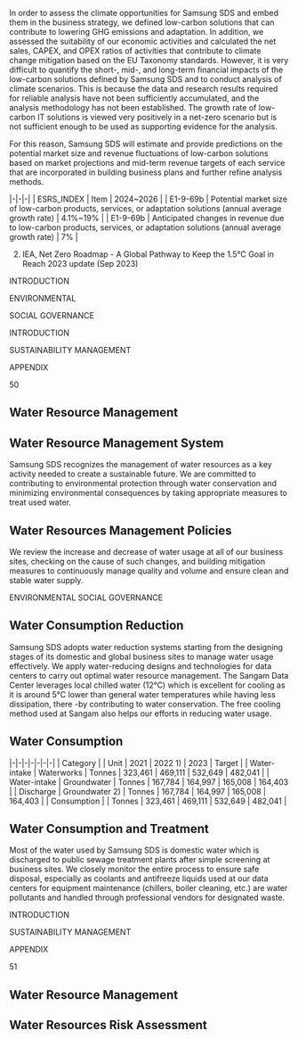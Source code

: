 In order to assess the climate opportunities for Samsung SDS and embed them in the business strategy, we defined low-carbon solutions that can contribute to lowering GHG emissions and adaptation. In addition, we assessed the suitability of our economic activities and calculated the net sales, CAPEX, and OPEX ratios of activities that contribute to climate change mitigation based on the EU Taxonomy standards. However, it is very difficult to quantify the short-, mid-, and long-term financial impacts of the low-carbon solutions defined by Samsung SDS and to conduct analysis of climate scenarios. This is because the data and research results required for reliable analysis have not been sufficiently accumulated, and the analysis methodology has not been established. The growth rate of low-carbon IT solutions is viewed very positively in a net-zero scenario but is not sufficient enough to be used as supporting evidence for the analysis.

For this reason, Samsung SDS will estimate and provide predictions on the potential market size and revenue fluctuations of low-carbon solutions based on market projections and mid-term revenue targets of each service that are incorporated in building business plans and further refine analysis methods.

|-|-|-|
| ESRS_INDEX | Item | 2024~2026 |
| E1-9-69b | Potential market size of low-carbon products, services, or adaptation solutions (annual average growth rate) | 4.1%~19% |
| E1-9-69b | Anticipated changes in revenue due to low-carbon products, services, or adaptation solutions (annual average growth rate) | 7% |

2) IEA, Net Zero Roadmap - A Global Pathway to Keep the 1.5℃ Goal in Reach 2023 update (Sep 2023)

INTRODUCTION

ENVIRONMENTAL

SOCIAL GOVERNANCE

INTRODUCTION

SUSTAINABILITY MANAGEMENT

APPENDIX

50

## **Water Resource Management**

## **Water Resource Management System**

Samsung SDS recognizes the management of water resources as a key activity needed to create a sustainable future. We are committed to contributing to environmental protection through water conservation and minimizing environmental consequences by taking appropriate measures to treat used water.

## **Water Resources Management Policies**

We review the increase and decrease of water usage at all of our business sites, checking on the cause of such changes, and building mitigation measures to continuously manage quality and volume and ensure clean and stable water supply.

ENVIRONMENTAL SOCIAL GOVERNANCE

## **Water Consumption Reduction**

Samsung SDS adopts water reduction systems starting from the designing stages of its domestic and global business sites to manage water usage effectively. We apply water-reducing designs and technologies for data centers to carry out optimal water resource management. The Sangam Data Center leverages local chilled water (12°C) which is excellent for cooling as it is around 5°C lower than general water temperatures while having less dissipation, there -by contributing to water conservation. The free cooling method used at Sangam also helps our efforts in reducing water usage.

## **Water Consumption**

|-|-|-|-|-|-|-|
| Category | | Unit | 2021 | 2022 1) | 2023 | Target |
| Water-intake | Waterworks | Tonnes | 323,461 | 469,111 | 532,649 | 482,041 |
| Water-intake | Groundwater | Tonnes | 167,784 | 164,997 | 165,008 | 164,403 |
| Discharge | Groundwater 2) | Tonnes | 167,784 | 164,997 | 165,008 | 164,403 |
| Consumption | | Tonnes | 323,461 | 469,111 | 532,649 | 482,041 |

## **Water Consumption and Treatment**

Most of the water used by Samsung SDS is domestic water which is discharged to public sewage treatment plants after simple screening at business sites. We closely monitor the entire process to ensure safe disposal, especially as coolants and antifreeze liquids used at our data centers for equipment maintenance (chillers, boiler cleaning, etc.) are water pollutants and handled through professional vendors for designated waste.

INTRODUCTION

SUSTAINABILITY MANAGEMENT

APPENDIX

51

## **Water Resource Management**

## **Water Resources Risk Assessment**